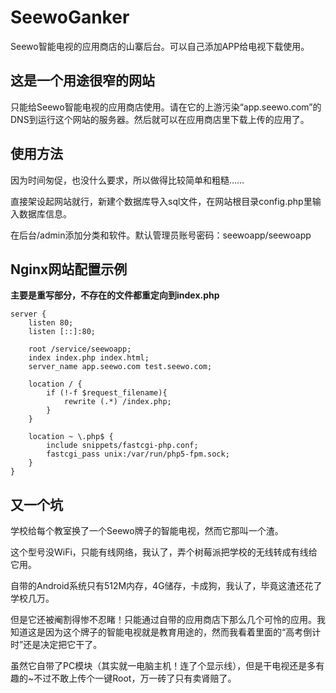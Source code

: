 # SeewoGanker

Seewo智能电视的应用商店的山寨后台。可以自己添加APP给电视下载使用。

## 这是一个用途很窄的网站

只能给Seewo智能电视的应用商店使用。请在它的上游污染“app.seewo.com”的DNS到运行这个网站的服务器。然后就可以在应用商店里下载上传的应用了。

## 使用方法

因为时间匆促，也没什么要求，所以做得比较简单和粗糙……

直接架设起网站就行，新建个数据库导入sql文件，在网站根目录config.php里输入数据库信息。

在后台/admin添加分类和软件。默认管理员账号密码：seewoapp/seewoapp

## Nginx网站配置示例

**主要是重写部分，不存在的文件都重定向到index.php**

```
server {
	listen 80;
	listen [::]:80;

	root /service/seewoapp;
	index index.php index.html;
	server_name app.seewo.com test.seewo.com;

	location / {
		if (!-f $request_filename){
			rewrite (.*) /index.php;
		}
	}
	
	location ~ \.php$ {
		include snippets/fastcgi-php.conf;
		fastcgi_pass unix:/var/run/php5-fpm.sock;
	}
}
```

## 又一个坑

学校给每个教室换了一个Seewo牌子的智能电视，然而它那叫一个渣。

这个型号没WiFi，只能有线网络，我认了，弄个树莓派把学校的无线转成有线给它用。

自带的Android系统只有512M内存，4G储存，卡成狗，我认了，毕竟这渣还花了学校几万。

但是它还被阉割得惨不忍睹！只能通过自带的应用商店下那么几个可怜的应用。我知道这是因为这个牌子的智能电视就是教育用途的，然而我看着里面的“高考倒计时”还是决定把它干了。

虽然它自带了PC模块（其实就一电脑主机！连了个显示线），但是干电视还是多有趣的~不过不敢上传个一键Root，万一砖了只有卖肾赔了。